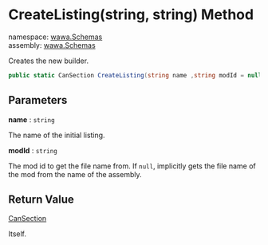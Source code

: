 # CreateListing\(string, string\) Method

namespace: [wawa\.Schemas](../../wawa.Schemas.md)<br />
assembly: [wawa\.Schemas](../../../wawa.Schemas.md)

Creates the new builder\.

```csharp
public static CanSection CreateListing(string name ,string modId = null);
```

## Parameters

__name__ : `string`

The name of the initial listing\.

__modId__ : `string`

The mod id to get the file name from\.
If `null`, implicitly gets the file name of the mod from the name of the assembly\.


## Return Value

[CanSection](../../../wawa.Schemas/wawa.Schemas.Fluent/CanSection.md)

Itself\.

